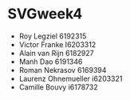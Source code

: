 # SVGweek4


* Roy Legziel 6192315
* Victor Franke I6203312
* Alain van Rijn 6182927
* Manh Dao 6191346
* Roman Nekrasov 6169394
* Laurenz Ohnemueller i6203321
* Camille Bouvy i6178732

